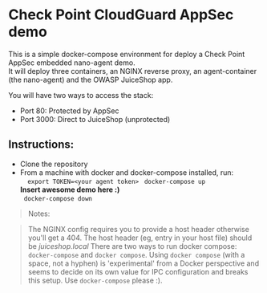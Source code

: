 # Check Point CloudGuard AppSec demo
 
 This is a simple docker-compose environment for deploy a Check Point AppSec embedded nano-agent demo.  
 It will deploy three containers, an NGINX reverse proxy, an agent-container (the nano-agent) and the OWASP JuiceShop app.  

You will have two ways to access the stack:  
* Port 80: Protected by AppSec  
* Port 3000: Direct to JuiceShop (unprotected)  
  
## Instructions:
 
* Clone the repository
* From a machine with docker and docker-compose installed, run:  
`  export TOKEN=<your agent token>` 
`  docker-compose up `  
__Insert awesome demo here :)__  
`  docker-compose down `
 


> Notes: 

> The NGINX config requires you to provide a host header otherwise you'll get a 404. The host header (eg, entry in your host file) should be *juiceshop.local*
> There are two ways to run docker compose: `docker-compose` and `docker compose`. Using `docker compose` (with a space, not a hyphen) is 'experimental' from a Docker perspective and seems to decide on its own value for IPC configuration and breaks this setup. Use `docker-compose` please :).
